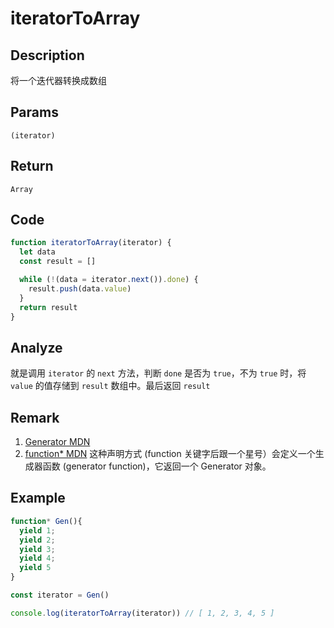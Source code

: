 # iteratorToArray

## Description
将一个迭代器转换成数组
## Params
`(iterator)`
## Return
`Array`

## Code
```js
function iteratorToArray(iterator) {
  let data
  const result = []

  while (!(data = iterator.next()).done) {
    result.push(data.value)
  }
  return result
}
```
## Analyze
就是调用 `iterator` 的 `next` 方法，判断 `done` 是否为 `true`，不为 `true` 时，将 `value` 的值存储到 `result` 数组中。最后返回 `result`
## Remark
1. [Generator MDN](https://developer.mozilla.org/zh-CN/docs/Web/JavaScript/Reference/Global_Objects/Generator)
2. [function* MDN](https://developer.mozilla.org/zh-CN/docs/Web/JavaScript/Reference/Statements/function*) 这种声明方式 (function 关键字后跟一个星号）会定义一个生成器函数 (generator function)，它返回一个  Generator  对象。
## Example
```js
function* Gen(){
  yield 1;
  yield 2;
  yield 3;
  yield 4;
  yield 5
}

const iterator = Gen()

console.log(iteratorToArray(iterator)) // [ 1, 2, 3, 4, 5 ]
```
